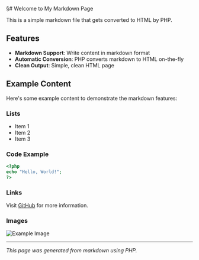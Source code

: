§# Welcome to My Markdown Page

This is a simple markdown file that gets converted to HTML by PHP.

## Features

- **Markdown Support**: Write content in markdown format
- **Automatic Conversion**: PHP converts markdown to HTML on-the-fly
- **Clean Output**: Simple, clean HTML page

## Example Content

Here's some example content to demonstrate the markdown features:

### Lists

- Item 1
- Item 2
- Item 3

### Code Example

```php
<?php
echo "Hello, World!";
?>
```

### Links

Visit [GitHub](https://github.com) for more information.

### Images

![Example Image](https://via.placeholder.com/300x200)

---

*This page was generated from markdown using PHP.*


